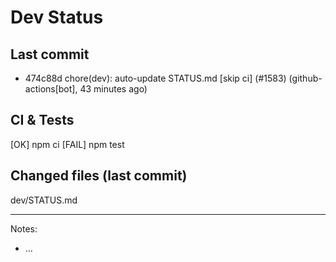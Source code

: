 # Dev Status

## Last commit
- 474c88d chore(dev): auto-update STATUS.md [skip ci] (#1583) (github-actions[bot], 43 minutes ago)
## CI & Tests
[OK] npm ci
[FAIL] npm test

## Changed files (last commit)
dev/STATUS.md

---
Notes:
- ...
